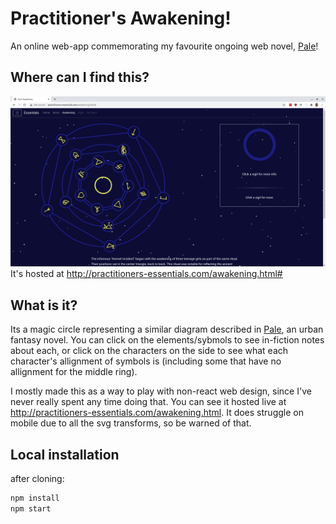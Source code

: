 # Practitioner's Awakening!

An online web-app commemorating my favourite ongoing web novel, [Pale](https://palewebserial.wordpress.com/)! 

## Where can I find this?
![example screenshot](example-pale.png)
It's hosted at http://practitioners-essentials.com/awakening.html# 

## What is it?
Its a magic circle representing a similar diagram described in [Pale](https://palewebserial.wordpress.com/), an urban fantasy novel. You can click on the elements/sybmols to see in-fiction notes about each, or click on the characters on the side to see what each character's allignment of symbols is (including some that have no allignment for the middle ring).

I mostly made this as a way to play with non-react web design, since I've never really spent any time doing that.
You can see it hosted live at http://practitioners-essentials.com/awakening.html. It does struggle on mobile due to all the svg transforms, so be warned of that.

## Local installation
after cloning:
```bash
npm install
npm start
```